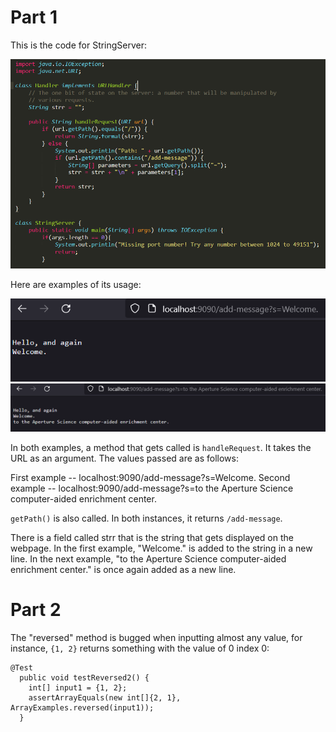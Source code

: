 # Part 1

This is the code for StringServer:

![Image](l3s1.png)

Here are examples of its usage:

![Image](l3s2.png)
![Image](l3s3.png)

In both examples, a method that gets called is `handleRequest`. It takes the URL as an argument. The values passed are as follows:

First example -- localhost:9090/add-message?s=Welcome.
Second example -- localhost:9090/add-message?s=to the Aperture Science computer-aided enrichment center.

`getPath()` is also called. In both instances, it returns `/add-message`.

There is a field called strr that is the string that gets displayed on the webpage. In the first example, "Welcome." is added to the string in a new line. In the next example, "to the Aperture Science computer-aided enrichment center." is once again added as a new line.

# Part 2

The "reversed" method is bugged when inputting almost any value, for instance, `{1, 2}` returns something with the value of 0 index 0:

```
@Test
  public void testReversed2() {
    int[] input1 = {1, 2};
    assertArrayEquals(new int[]{2, 1}, ArrayExamples.reversed(input1));
  }
  ```
  
